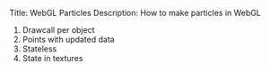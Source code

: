Title: WebGL Particles
Description: How to make particles in WebGL

1. Drawcall per object
2. Points with updated data
3. Stateless
4. State in textures

